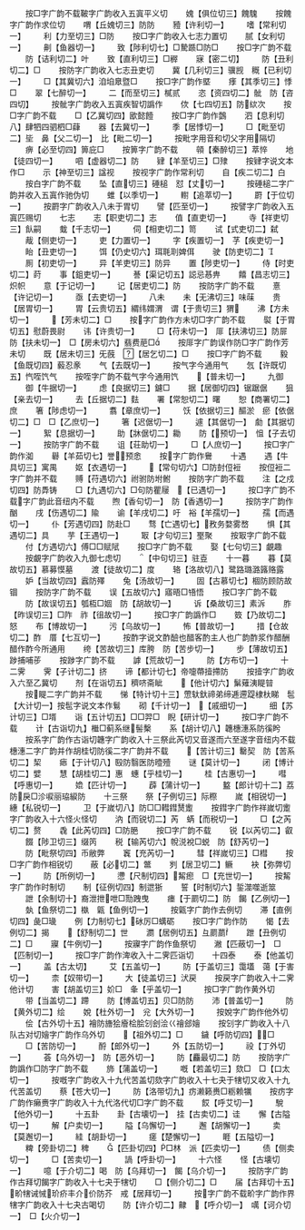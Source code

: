 <!-- { "loadSidebar": true } -->
　　按□字广韵不载鞁字广韵收入五寘平义切
　　媿【俱位切三】餽騩
　　按餽字广韵作求位切
　　喟【丘媿切三】防防
　　豷【许利切一】
　　嗜【常利切一】
　　利【力至切三】□防
　　按□字广韵收入七志力置切
　　腻【女利切一】
　　劓【鱼器切一】
　　致【陟利切七】□騺踬□防□
　　按□字广韵不载
　　防【诘利切二】叶
　　致【直利切三】□稺
　　寐【密二切】
　　防【丑利切二】□
　　按防字广韵收入七志丑吏切
　　冀【几利切三】骥觊　穊【已利切一】
　　□【其冀切六】洎垍臮暨□
　　按□字广韵作塈
　　痵【其季切三】悸□
　　翠【七醉切一】
　　二【而至切三】樲贰
　　恣【资四切二】骴　防【咨四切】
　　按骴字广韵收入五寘疾智切譌作
　　佽【七四切五】防絘次
　　按□字广韵不载
　　□【乙冀切四】欭懿饐
　　按□字广韵作鷧
　　泗【息利切八】肆牭四驷柶□蕼
　　器【去冀切一】
　　季【居悸切一】
　　□【毗至切二】坒　鼻【父二切一】　比【毗二切一】
　　按毗字用音和切父字用隔切
　　痹【必至切四】箅庇□
　　按箅字广韵不载
　　顇【秦醉切三】萃悴
　　地【徒四切一】
　　呬【虚器切二】防
　　肄【羊至切三】□殔
　　按肄字说文本作□
　　示【神至切三】諡视
　　按视字广韵作常利切
　　自【疾二切二】白
　　按白字广韵不载
　　坠【直切三】硾槌　怼【丈切一】
　　按硾槌二字广韵并收入五寘作驰伪切
　　蜼【以季切一】
　　轛【追萃切一】
　　罻【于位切一】
　　按罻字广韵收入八未于胃切
　　譬【匹至切一】
　　按譬字广韵收入五寘匹赐切
　　七志
　　志【职吏切二】志
　　值【直吏切一】
　　寺【祥吏切三】飤嗣
　　蛓【千志切一】
　　伺【相吏切二】笥
　　试【式吏切二】弑
　　胾【侧吏切一】
　　吏【力置切一】
　　字【疾置切一】　芓【疾吏切一】
　　眙【丑吏切一】
　　饵【仍史切六】珥毦刵婢佴
　　驶【防吏切二】
　　厠【初吏切一】
　　异【羊吏切三】防异
　　置【陟吏切一】
　　侍【时吏切二】莳
　　事【鉏吏切一】
　　諅【渠记切五】誋忌惎畁
　　饎【昌志切三】炽帜
　　意【于记切一】
　　记【居吏切二】防
　　按防字广韵不载
　　憙【许记切一】
　　亟【去吏切一】
　　八未
　　未【无沸切三】味菋
　　贵【居胃切一】
　　胃【云贵切五】緭纬媦渭　谓【于贵切三】猬
　　沸【方未切一】
　　【芳未切二】□
　　按字广韵作方未切□字广韵不载
　　褽【于胃切五】慰蔚畏尉
　　讳【许贵切一】
　　□【苻未切一】　厞【扶沸切三】防屝　防【扶未切一】　□【房未切六】翡费萉□
　　按厞字广韵误作防□字广韵作芳未切
　　既【居未切三】旡蔇　【居乞切二】□
　　按□字广韵不载
　　毅【鱼既切四】藙忍豙
　　气【去既切一】
　　按气字今通用气
　　忥【许既切五】忾咥饩气
　　按咥字广韵不载气字今通用饩
　　【普未切一】
　　九御
　　御【牛据切一】
　　虑【良据切三】鑢□
　　据【居御切四】锯踞倨
　　狙【亲去切一】
　　去【丘据切二】麮
　　署【常恕切二】曙
　　恕【商署切二】庶
　　箸【陟虑切一】
　　翥【章庶切一】
　　饫【依据切三】醧淤　瘀【依倨切二】□　□【乙庶切一】
　　箸【迟倨切一】
　　遽【其倨切一】　勮【其据切一】
　　絮【息据切一】
　　助【牀倨切二】耡
　　防【预切一】　怚【子去切一】
　　按防字广韵不载
　　诅【荘助切一】
　　□【人庶切一】
　　按□字广韵作洳
　　礜【羊茹切七】誉预悆
　　按字广韵作鸒
　　十遇
　　遇【牛具切三】寓禺
　　妪【衣遇切一】
　　【常句切六】□防尌侸裋
　　按侸裋二字广韵并不载
　　赙【苻遇切六】祔驸防坿鲋
　　按防字广韵不载
　　注【之戍切四】防馵铸
　　□【九遇切六】□句防瞿屦　【已遇切一】
　　按□字广韵不载字广韵此音纽内不载
　　煦【香句切一】　防【香遇切一】
　　按防字广韵作酗
　　戌【伤遇切二】隃
　　谕【羊戌切二】吁　裕【羊孺切一】
　　孺【而遇切一】
　　仆【芳遇切四】防赴□
　　骛【亡遇切七】敄务婺雾嵍
　　惧【其遇切二】具
　　芋【王遇切一】
　　冣【才句切三】埾聚
　　按冣字广韵不载
　　付【方遇切六】傅□□赋陚
　　按□字广韵不载
　　娶【七句切三】覰趣
　　按覰字广韵收入九御七虑切
　　【中句切三】驻壴
　　十一暮
　　暮【莫故切五】慕募慔墓
　　渡【徒故切二】度
　　辂【洛故切八】鹭路璐潞簬赂露
　　妒【当故切四】蠧防殬
　　兔【汤故切一】
　　固【古慕切七】棝防顾防故锢
　　按防字广韵不载
　　误【五故切六】寤晤□啎悟
　　按□字广韵不载
　　防【故误切五】瓠枑□婟　防【胡故切一】
　　诉【桑故切三】素泝
　　胙【昨误切三】□阼　祚【徂故切一】
　　按□字广韵譌作□
　　笯【乃故切二】怒
　　布【博故切一】
　　污【乌故切一】
　　怖【普故切一】
　　措【仓故切二】酢　厝【七互切一】
　　按酢字说文酢醶也醋客酌主人也广韵酢浆作醋酬醋作酢今所通用
　　绔【苦故切三】库胯　防【苦步切一】
　　步【薄故切五】踄捕哺荹
　　按踄字广韵不载
　　謼【荒故切一】
　　防【方布切一】
　　十二霁
　　霁【子计切二】挤
　　谛【都计切七】帝嚏蔕撎摕防
　　按撎字广韵收入六至乙冀切
　　剂【在诣切五】穧哜斋眦
　　【他计切六】鬀薙洟睼暜
　　按睼二字广韵并不载
　　悌【特计切十三】慸轪釱禘弟缔逓遰踶棣杕睇　髢【大计切一】按髢字说文本作鬄
　　砌【千计切一】　【戚细切一】
　　细【苏计切三】□壻
　　诣【五计切五】□□羿□　睨【研计切一】
　　按□字广韵不载
　　计【古诣切九】檵□蓟系继髻檕
　　系【胡计切八】韢橞潓系防徯盻
　　按系字广韵作古诣切韢字广韵收入十三祭此芮切又音遂而六至遂字音纽内不载橞潓二字广韵并作胡桂切防徯二字广韵并不载
　　【苦计切三】罊契　防【苦系切二】栔
　　瘱【于计切八】殹防翳医防曀殪
　　谜【莫计切一】
　　闭【博计切二】嬖
　　慧【胡桂切二】惠　蟪【乎桂切一】
　　桂【古惠切一】
　　嘒【呼惠切一】
　　嫓【匹计切一】
　　薜【蒲计切一】
　　盭【郎计切十二】荔防戾□沴唳丽珕綟防
　　十三祭
　　祭【子例切三】际穄
　　嵗【相锐切一】　繐【私锐切一】
　　卫【于嵗切八】防□□轊鏏熭躗
　　按鏏字广韵作祥嵗切躗字广韵收入十六怪火怪切
　　汭【而锐切二】芮　蜹【而税切一】
　　□【之芮切二】赘
　　毳【此芮切四】□防脃
　　按□字广韵不载
　　锐【以芮切二】叡
　　餟【陟卫切三】缀笍
　　税【输芮切六】帨涚裞□蜕　防【舒芮切一】
　　防【毗祭切四】币敝弊
　　竁【充芮切一】
　　彗【祥嵗切三】□槥
　　按□字广韵作相锐切
　　蔽【必切二】鄨
　　刿【居卫切二】鳜
　　袂【弥弊切一】
　　防【所例切一】
　　懘【尺制切四】觢瘛　□【充世切一】
　　按觢字广韵作时制切
　　制【征例切四】制迣狾
　　誓【时制切六】銴澨噬逝筮
　　詍【余制切十】裔泄抴呭□勚跩曳
　　瘗【于罽切二】防　餲【乙例切一】
　　埶【鱼祭切二】槸　甈【鱼例切一】
　　按甈字广韵作去例切
　　滞【直例切四】彘□璏
　　例【力制切七】砅厉□蠇砺
　　按□字广韵作防
　　愒【去例切二】揭
　　【舒制切二】世
　　瀱【居例切五】彑罽蘮
　　跇【丑例切二】□
　　寱【牛例切一】
　　按寱字广韵作鱼祭切
　　潎【匹蔽切一】　□【匹制切一】
　　按□字广韵作渒收入十二霁匹诣切
　　十四泰
　　泰【他盖切一】
　　盖【古太切】
　　艾【五盖切一】
　　防【于盖切三】霭壒　蔼【于害切一】
　　柰【奴带切一】
　　大【徒盖切三】汱戻
　　按戻字广韵收入十二霁他计切
　　害【胡盖切三】妎□　夆【乎盖切一】
　　按□字广韵作黄外切
　　带【当盖切二】蹛
　　防【博盖切五】贝□防防
　　沛【普盖切一】
　　防【黄外切二】绘
　　娧【杜外切一】　兊【大外切一】
　　按娧字广韵作他外切
　　侩【古外切十五】襘防旝狯廥桧脍刉刽浍巜禬郐嬒
　　按刉字广韵收入十八队古对切嬒字广韵作乌外切
　　【祖外切二】□
　　鐬【呼防切四】□
　　□【苦防切一】
　　酹【郎外切一】
　　外【五防切一】
　　祋【丁外切一】
　　荟【乌外切一】　防【恶外切一】
　　防【麤最切二】防
　　按防字广韵譌作□防字广韵不载
　　斾【蒲盖切一】
　　嘅【若盖切三】欬□　□【口太切一】
　　按嘅字广韵收入十九代苦盖切欬字广韵收入十七夬于犗切又收入十九代苦盖切
　　蔡【苍大切一】
　　防【洛带切九】疠濑籁赉□粝赖犡
　　按疠字广韵作癞赉字广韵收入十九代洛代切□字广韵不载
　　餀【呼艾切一】
　　駾【他外切一】
　　十五卦
　　卦【古壊切一】　挂【古卖切二】诖
　　懈【古隘切一】
　　解【户卖切一】
　　隘【乌懈切一】
　　邂【胡懈切一】
　　卖【莫邂切一】
　　絓【胡卦切一】
　　瘥【楚懈切一】
　　睚【五隘切一】
　　粺【旁卦切二】稗
　　【匹卦切四】□林　派【匹卖切一】
　　债【侧卖切一】
　　□【苦卖切一】
　　諣【呼卦切一】
　　十六怪
　　怪【古壊切一】
　　噫【于介切二】喝　防【乌拜切一】　餲【乌介切一】
　　按防字广韵作古拜切餲字广韵收入十七夬于犗切
　　□【侧介切二】□
　　届【古拜切十五】畍犗诫悈玠疥丰介价防芥　戒【居拜切一】
　　按字广韵不载畍字广韵作界犗字广韵收入十七夬古喝切
　　防【许介切二】齂　【呼介切一】　噧【诃介切一】　□【火介切一】
